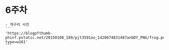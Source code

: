 # 6주차
    - 개구리 사진
    ```
    'https://blogpfthumb-phinf.pstatic.net/20150108_189/pjt3591oo_1420674831487anbDY_PNG/frog.png?type=w161'
    ```

